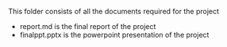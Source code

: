 This folder consists of all the documents required for the project

- report.md is the final report of the project
- finalppt.pptx is the powerpoint presentation of the project
